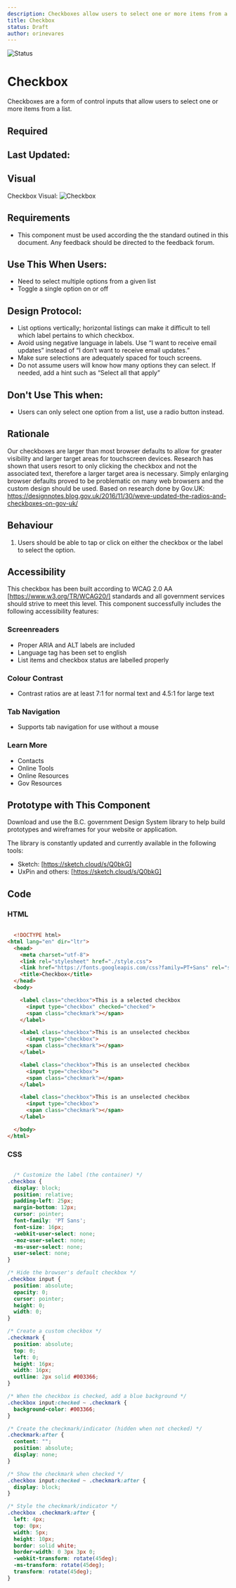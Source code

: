 ```yaml
---
description: Checkboxes allow users to select one or more items from a list.
title: Checkbox
status: Draft
author: orinevares
---
```


![Status](https://img.shields.io/badge/Component-Draft-orange.svg)

# Checkbox
Checkboxes are a form of control inputs that allow users to select one or more items from a list.

## Required

## Last Updated:

## Visual
Checkbox Visual:
![Checkbox](https://github.com/bcgov/design-system/blob/master/components/checkbox/images/checkbox.png?raw=true)

## Requirements
* This component must be used according the the standard outined in this document. Any feedback should be directed to the feedback forum.

## Use This When Users:
* Need to select multiple options from a given list
* Toggle a single option on or off

## Design Protocol:
* List options vertically; horizontal listings can make it difficult to tell which label pertains to which checkbox.
* Avoid using negative language in labels. Use “I want to receive email updates” instead of “I don’t want to receive email updates.”
* Make sure selections are adequately spaced for touch screens.
* Do not assume users will know how many options they can select. If needed, add a hint such as “Select all that apply” 

## Don't Use This when:
* Users can only select one option from a list, use a radio button instead.

## Rationale
Our checkboxes are larger than most browser defaults to allow for greater visibility and larger target areas for touchscreen devices. Research has shown that users resort to only clicking the checkbox and not the associated text, therefore a larger target area is necessary. Simply enlarging browser defaults proved to be problematic on many web browsers and the custom design should be used.
Based on research done by Gov.UK: https://designnotes.blog.gov.uk/2016/11/30/weve-updated-the-radios-and-checkboxes-on-gov-uk/

## Behaviour
1. Users should be able to tap or click on either the checkbox or the label to select the option.

## Accessibility
This checkbox has been built according to WCAG 2.0 AA [https://www.w3.org/TR/WCAG20/] standards and all government services should strive to meet this level.  This component successfully includes the following accessibility features:

### Screenreaders
* Proper ARIA and ALT labels are included
* Language tag has been set to english
* List items and checkbox status are labelled properly

### Colour Contrast
* Contrast ratios are at least 7:1 for normal text and 4.5:1 for large text

### Tab Navigation
* Supports tab navigation for use without a mouse

### Learn More
* Contacts
* Online Tools
* Online Resources
* Gov Resources

## Prototype with This Component
Download and use the B.C. government Design System library to help build prototypes and wireframes for your website or application.

The library is constantly updated and currently available in the following tools:

*	Sketch: [https://sketch.cloud/s/Q0bkG]
* UxPin and others: [https://sketch.cloud/s/Q0bkG]

## Code
### HTML
```html
  
  <!DOCTYPE html>
<html lang="en" dir="ltr">
  <head>
    <meta charset="utf-8">
    <link rel="stylesheet" href="./style.css">
    <link href="https://fonts.googleapis.com/css?family=PT+Sans" rel="stylesheet">
    <title>Checkbox</title>
  </head>
  <body>

    <label class="checkbox">This is a selected checkbox
      <input type="checkbox" checked="checked">
      <span class="checkmark"></span>
    </label>

    <label class="checkbox">This is an unselected checkbox
      <input type="checkbox">
      <span class="checkmark"></span>
    </label>

    <label class="checkbox">This is an unselected checkbox
      <input type="checkbox">
      <span class="checkmark"></span>
    </label>

    <label class="checkbox">This is an unselected checkbox
      <input type="checkbox">
      <span class="checkmark"></span>
    </label>

  </body>
</html>
```

### CSS
```CSS

  /* Customize the label (the container) */
.checkbox {
  display: block;
  position: relative;
  padding-left: 25px;
  margin-bottom: 12px;
  cursor: pointer;
  font-family: 'PT Sans';
  font-size: 16px;
  -webkit-user-select: none;
  -moz-user-select: none;
  -ms-user-select: none;
  user-select: none;
}

/* Hide the browser's default checkbox */
.checkbox input {
  position: absolute;
  opacity: 0;
  cursor: pointer;
  height: 0;
  width: 0;
}

/* Create a custom checkbox */
.checkmark {
  position: absolute;
  top: 0;
  left: 0;
  height: 16px;
  width: 16px;
  outline: 2px solid #003366;
}

/* When the checkbox is checked, add a blue background */
.checkbox input:checked ~ .checkmark {
  background-color: #003366;
}

/* Create the checkmark/indicator (hidden when not checked) */
.checkmark:after {
  content: "";
  position: absolute;
  display: none;
}

/* Show the checkmark when checked */
.checkbox input:checked ~ .checkmark:after {
  display: block;
}

/* Style the checkmark/indicator */
.checkbox .checkmark:after {
  left: 4px;
  top: 0px;
  width: 5px;
  height: 10px;
  border: solid white;
  border-width: 0 3px 3px 0;
  -webkit-transform: rotate(45deg);
  -ms-transform: rotate(45deg);
  transform: rotate(45deg);
}

  ```
